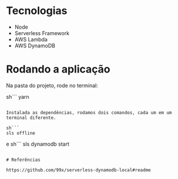 # Tecnologias
 - Node
 - Serverless Framework
 - AWS Lambda
 - AWS DynamoDB

# Rodando a aplicação

Na pasta do projeto, rode no terminal:

sh```
yarn
```

Instalada as dependências, rodamos dois comandos, cada um em um terminal diferente.

sh```
sls offline
```
e
sh```
sls dynamodb start
```

# Referências

https://github.com/99x/serverless-dynamodb-local#readme